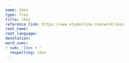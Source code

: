 ```yaml
---
name: ibex
type: free
title: ibex
reference_link: https://www.etymonline.com/word/ibex
root_name: 
root_language: 
denotation: 
word_sums:
- sum: 'Ibex + '
  respelling: ibex
---
```

